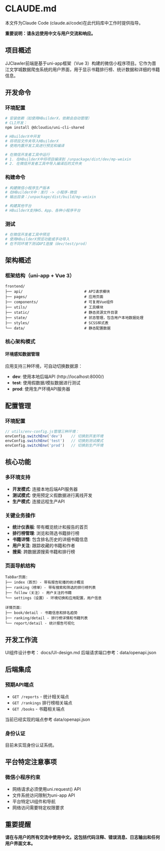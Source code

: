 # CLAUDE.md

本文件为Claude Code (claude.ai/code)在此代码库中工作时提供指导。

**重要说明：请永远使用中文与用户交流和响应。**

## 项目概述

JJClawler前端是基于uni-app框架（Vue 3）构建的微信小程序项目。它作为晋江文学城数据爬虫系统的用户界面，用于显示书籍排行榜、统计数据和详细的书籍信息。

## 开发命令

### 环境配置
```bash
# 安装依赖（如使用HBuilderX，依赖会自动管理）
# CLI开发：
npm install @dcloudio/uni-cli-shared

# HBuilderX中开发
# 将项目文件夹导入HBuilderX
# 使用内置开发工具进行预览和编译

# 在微信开发者工具中运行
# 1. 在HBuilderX中将项目编译到 /unpackage/dist/dev/mp-weixin
# 2. 在微信开发者工具中导入编译后的文件夹
```

### 构建命令
```bash
# 构建微信小程序生产版本
# 在HBuilderX中：发行 -> 小程序-微信
# 输出目录：/unpackage/dist/build/mp-weixin

# 构建其他平台
# HBuilderX支持H5、App、各种小程序平台
```

### 测试
```bash
# 在微信开发者工具中预览
# 使用HBuilderX预览功能或手动导入
# 在不同环境下测试API连接（dev/test/prod）
```

## 架构概述

### 框架结构（uni-app + Vue 3）
```
frontend/
├── api/                            # API请求模块
├── pages/                          # 应用页面
├── components/                     # 可复用Vue组件
├── utils/                          # 工具模块
├── static/                         # 静态资源文件目录
├── state/                          # 状态管理，包含用户本地数据处理
├── styles/                         # SCSS样式表
└── data/                           # 静态配置数据
```

### 核心架构模式

#### 环境感知数据管理
应用支持三种环境，可自动切换数据源：
- **dev**: 使用本地后端API (http://localhost:8000/)
- **test**: 使用假数据/模拟数据进行测试
- **prod**: 使用生产环境API服务器


## 配置管理

### 环境配置
```javascript
// utils/env-config.js管理三种环境：
envConfig.switchEnv('dev')    // 切换到开发环境
envConfig.switchEnv('test')   // 切换到测试模式
envConfig.switchEnv('prod')   // 切换到生产环境
```

## 核心功能

### 多环境支持
- **开发模式**: 连接本地后端API服务器
- **测试模式**: 使用预定义假数据进行离线开发
- **生产模式**: 连接远程生产API

### 关键业务操作
- **统计仪表板**: 带有概览统计和报告的首页
- **排行榜管理**: 浏览和筛选书籍排行榜
- **书籍详情**: 包含排名历史的详细书籍信息
- **用户关注**: 跟踪收藏的书籍和作者
- **搜索**: 跨数据源搜索书籍和排行榜

### 页面导航结构
```
TabBar页面:
├── index（首页）- 带有报告轮播的统计概览
├── ranking（榜单）- 带有搜索和筛选的排行榜列表
├── follow（关注）- 用户关注的书籍
└── settings（设置）- 环境切换和应用配置，用户信息

详情页面:
├── book/detail - 书籍信息和排名趋势
├── ranking/detail - 排行榜详情和书籍列表
└── report/detail - 统计报告可视化
```

## 开发工作流
UI组件设计参考： docs/UI-design.md
后端请求端口参考：data/openapi.json


## 后端集成

### 预期API端点
- `GET /reports` - 统计相关端点
- `GET /rankings`  排行榜相关端点
- `GET /books` - 书籍相关端点

当前已经实现的端点参考 data/openapi.json

### 身份认证
目前未实现身份认证系统。

## 平台特定注意事项

### 微信小程序约束
- 网络请求必须使用uni.request() API
- 文件系统访问限制为uni-app API
- 平台特定UI组件和导航
- 网络访问需要特定权限要求

## 重要提醒

**请在与用户的所有交流中使用中文。这包括代码注释、错误消息、日志输出和任何用户界面文本。**